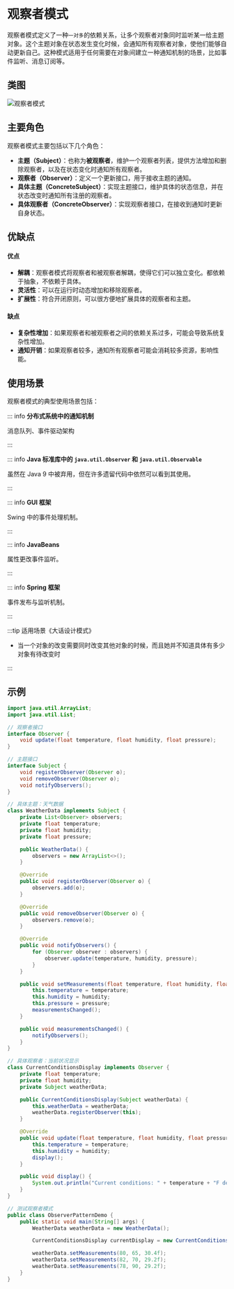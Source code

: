# 观察者模式

观察者模式定义了一种`一对多`的依赖关系，让多个观察者对象同时监听某一给主题对象。这个主题对象在状态发生变化时候，会通知所有观察者对象，使他们能够自动更新自己。这种模式适用于任何需要在对象间建立一种通知机制的场景，比如事件监听、消息订阅等。

## 类图

![观察者模式](/assets/image/method/dp/观察者模式.png)

## 主要角色

观察者模式主要包括以下几个角色：

- **主题（Subject）**：也称为**被观察者**，维护一个观察者列表，提供方法增加和删除观察者，以及在状态变化时通知所有观察者。
- **观察者（Observer）**：定义一个更新接口，用于接收主题的通知。
- **具体主题（ConcreteSubject）**：实现主题接口，维护具体的状态信息，并在状态改变时通知所有注册的观察者。
- **具体观察者（ConcreteObserver）**：实现观察者接口，在接收到通知时更新自身状态。

## 优缺点

#### 优点

- **解耦**：观察者模式将观察者和被观察者解耦，使得它们可以独立变化。都依赖于抽象，不依赖于具体。
- **灵活性**：可以在运行时动态增加和移除观察者。
- **扩展性**：符合开闭原则，可以很方便地扩展具体的观察者和主题。

#### 缺点

- **复杂性增加**：如果观察者和被观察者之间的依赖关系过多，可能会导致系统复杂性增加。
- **通知开销**：如果观察者较多，通知所有观察者可能会消耗较多资源，影响性能。

## 使用场景

观察者模式的典型使用场景包括：

::: info **分布式系统中的通知机制**

消息队列、事件驱动架构

:::

::: info **Java 标准库中的 `java.util.Observer` 和 `java.util.Observable`**

虽然在 Java 9 中被弃用，但在许多遗留代码中依然可以看到其使用。

:::

::: info **GUI 框架**

 Swing 中的事件处理机制。

:::

::: info **JavaBeans**

属性更改事件监听。

:::

::: info **Spring 框架**

事件发布与监听机制。

::: 	

:::tip 适用场景《大话设计模式》

- 当一个对象的改变需要同时改变其他对象的时候，而且她并不知道具体有多少对象有待改变时

:::

## 示例

```java
import java.util.ArrayList;
import java.util.List;

// 观察者接口
interface Observer {
    void update(float temperature, float humidity, float pressure);
}

// 主题接口
interface Subject {
    void registerObserver(Observer o);
    void removeObserver(Observer o);
    void notifyObservers();
}

// 具体主题：天气数据
class WeatherData implements Subject {
    private List<Observer> observers;
    private float temperature;
    private float humidity;
    private float pressure;

    public WeatherData() {
        observers = new ArrayList<>();
    }

    @Override
    public void registerObserver(Observer o) {
        observers.add(o);
    }

    @Override
    public void removeObserver(Observer o) {
        observers.remove(o);
    }

    @Override
    public void notifyObservers() {
        for (Observer observer : observers) {
            observer.update(temperature, humidity, pressure);
        }
    }

    public void setMeasurements(float temperature, float humidity, float pressure) {
        this.temperature = temperature;
        this.humidity = humidity;
        this.pressure = pressure;
        measurementsChanged();
    }

    public void measurementsChanged() {
        notifyObservers();
    }
}

// 具体观察者：当前状况显示
class CurrentConditionsDisplay implements Observer {
    private float temperature;
    private float humidity;
    private Subject weatherData;

    public CurrentConditionsDisplay(Subject weatherData) {
        this.weatherData = weatherData;
        weatherData.registerObserver(this);
    }

    @Override
    public void update(float temperature, float humidity, float pressure) {
        this.temperature = temperature;
        this.humidity = humidity;
        display();
    }

    public void display() {
        System.out.println("Current conditions: " + temperature + "F degrees and " + humidity + "% humidity");
    }
}

// 测试观察者模式
public class ObserverPatternDemo {
    public static void main(String[] args) {
        WeatherData weatherData = new WeatherData();

        CurrentConditionsDisplay currentDisplay = new CurrentConditionsDisplay(weatherData);

        weatherData.setMeasurements(80, 65, 30.4f);
        weatherData.setMeasurements(82, 70, 29.2f);
        weatherData.setMeasurements(78, 90, 29.2f);
    }
}

```

